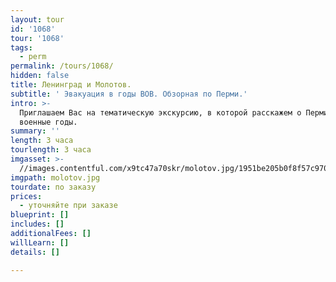 ```yaml
---
layout: tour
id: '1068'
tour: '1068'
tags:
  - perm
permalink: /tours/1068/
hidden: false
title: Ленинград и Молотов.
subtitle: ' Эвакуация в годы ВОВ. Обзорная по Перми.'
intro: >-
  Приглашаем Вас на тематическую экскурсию, в которой расскажем о Перми в
  военные годы. 
summary: ''
length: 3 часа
tourlength: 3 часа
imgasset: >-
  //images.contentful.com/x9tc47a70skr/molotov.jpg/1951be205b0f8f57c970cb7a50999175/molotov.jpg
imgpath: molotov.jpg
tourdate: по заказу
prices:
  - уточняйте при заказе
blueprint: []
includes: []
additionalFees: []
willLearn: []
details: []

---
```

